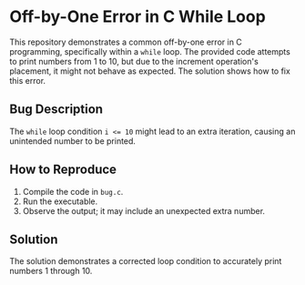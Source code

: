 # Off-by-One Error in C While Loop

This repository demonstrates a common off-by-one error in C programming, specifically within a `while` loop.  The provided code attempts to print numbers from 1 to 10, but due to the increment operation's placement, it might not behave as expected. The solution shows how to fix this error.

## Bug Description
The `while` loop condition `i <= 10` might lead to an extra iteration, causing an unintended number to be printed.

## How to Reproduce
1. Compile the code in `bug.c`.
2. Run the executable.
3. Observe the output; it may include an unexpected extra number.

## Solution
The solution demonstrates a corrected loop condition to accurately print numbers 1 through 10.